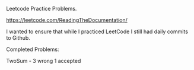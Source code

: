Leetcode Practice Problems. 

https://leetcode.com/ReadingTheDocumentation/

I wanted to ensure that while I practiced LeetCode I still had daily commits to Github.



Completed Problems:

TwoSum - 3 wrong 1 accepted 
